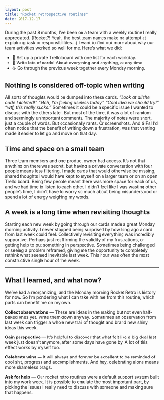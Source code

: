 ```yaml
---
layout: post
title: "Rocket retrospective routines"
date: 2017-12-17
---
```


During the past 8 months, I’ve been on a team with a weekly routine I really appreciated. (Rocket?! Yeah, the best team names make no attempt at explaining task or responsibilities…) I want to find out more about why our team activities worked so well for me. Here’s what we did:

- 📅 Set up a private Trello board with one list for each workday.
- 📝 Write lots of cards! About everything and anything, at any time.
- ☕️ Go through the previous week together every Monday morning.

## Nothing is considered off-topic when writing

All sorts of thoughts would be dumped into these cards. _“Look at all the code I deleted!” “Meh, I’m feeling useless today.” “Cool idea we should try!” “wtf, this really sucks.”_ Sometimes it could be a specific issue I wanted to discuss with the others later. But most of the time, it was a lot of random and seemingly unimportant comments. The majority of notes were short, just a couple of words. But occasionally rants. Or screenshots. And GIFs! I’d often notice that the benefit of writing down a frustration, was that venting made it easier to let go and move on that day.

## Time and space on a small team

Three team members and one product owner had access. It’s not that anything on there was secret, but having a private conversation with four people means less filtering. I made cards that would otherwise be missing, shared thoughts I would have kept to myself on a larger team or on an open Trello board. Being few people meant there was more space for each of us, and we had time to listen to each other. I&nbsp;didn’t feel like I was wasting other people’s time, I didn’t have to worry so much about being misunderstood or spend a lot of energy weighing my words.

## A week is a long time when revisiting thoughts

Starting each new week by going through our cards made a great Monday morning activity. I&nbsp;never stopped being surprised by how long ago a card from last week could feel. Collectively revisiting everything was incredibly supportive. Perhaps just reaffirming the validity of my frustrations, or getting help to put something in perspective.
Sometimes being challenged or seeing a problem reframed, giving me the opportunity to completely rethink what seemed inevitable last week. This hour was often the most constructive single hour of the week.

---

## What I learned, and what now?

We’ve had a reorganizing, and the Monday morning Rocket Retro is history for now. So I’m pondering what I can take with me from this routine, which parts can benefit me on my own.

**Collect observations** — These are ideas in the making but not even half-baked ones yet. Write them down anyway. Sometimes an observation from last week can trigger a whole new trail of thought and brand new shiny ideas this week.

**Gain perspective** — It’s helpful to discover that what felt like a big deal last week just doesn't anymore, after some days have gone by. A lot of this effect works by myself too.

**Celebrate wins** — It will always and forever be excellent to be reminded of cool shit, progress and accomplishments. And hey, celebrating alone means more shameless brags.

**Ask for help** — Our rocket retro routines were a default support system built into my work week. It&nbsp;is possible to emulate the most important part, by picking the issues I really need to discuss with someone and making sure that happens.
